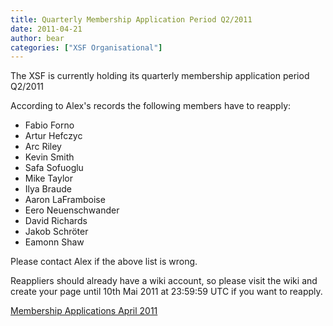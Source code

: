 ```yaml
---
title: Quarterly Membership Application Period Q2/2011
date: 2011-04-21
author: bear
categories: ["XSF Organisational"]
---
```


The XSF is currently holding its quarterly membership application period Q2/2011

According to Alex's records the following members have to reapply:

-   Fabio Forno
-   Artur Hefczyc
-   Arc Riley
-   Kevin Smith
-   Safa Sofuoglu
-   Mike Taylor
-   Ilya Braude
-   Aaron LaFramboise
-   Eero Neuenschwander
-   David Richards
-   Jakob Schröter
-   Eamonn Shaw

Please contact Alex if the above list is wrong.

Reappliers should already have a wiki account, so please visit the wiki and create your page until 10th Mai 2011 at 23:59:59 UTC if you want to reapply.

[Membership Applications April 2011](http://wiki.xmpp.org/web/Membership_Applications_April_2011)

